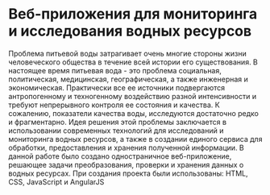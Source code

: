 Веб-приложения для мониторинга и исследования водных ресурсов
============

Проблема питьевой воды затрагивает очень многие стороны жизни человеческого общества в течение всей истории его существования. В настоящее время питьевая вода - это проблема социальная, политическая, медицинская, географическая, а также инженерная и экономическая. Практически все ее источники подвергаются антропогенному и техногенному воздействию разной интенсивности и требуют непрерывного контроля ее состояния и качества. К сожалению, показатели качества воды, исследуются достаточно редко и фрагментарно. Идея решения этой проблемы заключается в использовании современных технологий для исследований и мониторинга водных ресурсов, а также в создании единого сервиса для обработки, предоставления и хранения полученной информации. В данной работе было создано одностраничное веб-приложение, решающее задачи преобразования, проверки и хранения данных о водных ресурсах. При создания проекта были использованы: HTML, CSS, JavaScript и AngularJS
